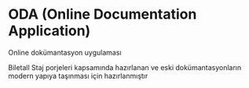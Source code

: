 # ODA (Online Documentation Application)

Online dokümantasyon uygulaması

Biletall Staj porjeleri kapsamında hazırlanan ve eski dokümantasyonların modern yapıya taşınması için hazırlanmıştır
